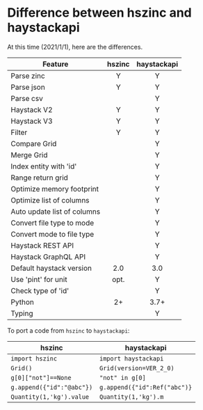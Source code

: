 # Difference between hszinc and haystackapi

At this time (2021/1/1), here are the differences.

| Feature                        | hszinc | haystackapi |
| ------------------------------ |:---:|:---:|
| Parse zinc                     |  Y  |  Y  |
| Parse json                     |  Y  |  Y  |
| Parse csv                      |     |  Y  |
| Haystack V2                    |  Y  |  Y  |
| Haystack V3                    |  Y  |  Y  |
| Filter                         |  Y  |  Y  |
| Compare Grid                   |     |  Y  |
| Merge Grid                     |     |  Y  |
| Index entity with 'id'         |     |  Y  |
| Range return grid              |     |  Y  |
| Optimize memory footprint      |     |  Y  |
| Optimize list of columns       |     |  Y  |
| Auto update list of columns    |     |  Y  |
| Convert file type to mode      |     |  Y  |
| Convert mode to file type      |     |  Y  |
| Haystack REST API              |     |  Y  |
| Haystack GraphQL API           |     |  Y  |
| Default haystack version       | 2.0 | 3.0 |
| Use 'pint' for unit            | opt.|  Y  |
| Check type of 'id'             |     |  Y  |
| Python                         | 2+  | 3.7+|
| Typing                         |     |  Y  |

To port a code from `hszinc` to `haystackapi`:

|  hszinc                   | haystackapi                   |
| ------------------------- | ----------------------------- |
| `import hszinc`           | `import haystackapi`          |
| `Grid()`                  | `Grid(version=VER_2_0)`       |
| `g[0]["not"]==None`       | `"not" in g[0]`               |
| `g.append({"id":"@abc"})` | `g.append({"id":Ref("abc")}`  |
| `Quantity(1,'kg').value`  | `Quantity(1,'kg').m`          |
